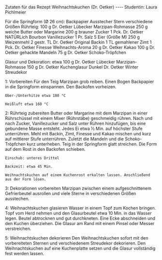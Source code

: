 Zutaten für das Rezept Weihnachtskuchen (Dr. Oetker)
---- Studentin: Laura Pichlmeier 

Für die Springform (Ø 26 cm):
	Backpapier
	Ausstecher Stern verschiedene Größen
Rührteig:
	100 g	Dr. Oetker Lübecker Marzipan-Rohmasse
	250 g	weiche Butter oder Margarine
	200 g	brauner Zucker
	1 Pck.	Dr. Oetker NATÜRLich Bourbon Vanillezucker
	1 Pr.	Salz
	5	Eier (Größe M)
	250 g	Weizenmehl
	2 gestr. TL	Dr. Oetker Original Backin
	1 TL	gemahlener Zimt
	1 Pck.	Dr. Oetker Finesse Weihnachts-Aroma
	20 g	Dr. Oetker Kakao
	100 g	Dr. Oetker gehackte Mandeln
	75 g	Dr. Oetker Schoko-Tröpfchen

Glasur und Dekoration:
	etwa 100 g	Dr. Oetker Lübecker Marzipan-Rohmasse
	150 g	Dr. Oetker Kuchenglasur Dunkel
	Dr. Oetker Winter Streudekor


1: Vorbereiten
	Für den Teig Marzipan grob reiben. Einen Bogen Backpapier in die Springform einspannen. Den Backofen vorheizen.

	Ober-/Unterhitze etwa 180 °C

	Heißluft etwa 160 °C

2: Rührteig zubereiten
	Butter oder Margarine mit dem Marzipan in einer Rührschüssel  mit einem Mixer (Rührstäbe) geschmeidig rühren. Nach und nach Zucker, Vanillezucker und Salz unter Rühren hinzufügen, bis eine gebundene Masse entsteht. Jedes Ei etwa ½ Min. auf höchster Stufe unterrühren. Mehl mit Backin, Zimt, Finesse und Kakao mischen und kurz auf mittlerer Stufe unterrühren. 
	Zuletzt die Mandeln und die Schoko-Tröpfchen kurz unterheben. Teig in der Springform glatt streichen. Die Form auf dem Rost in den Backofen schieben.

	Einschub: unteres Drittel

	Backzeit: etwa 45 Min.
	
	Weihnachtskuchen auf einem Kuchenrost erkalten lassen. Anschließend aus der Form lösen.

3: Dekorationen vorbereiten
	Marzipan zwischen einem aufgeschnittenem Gefrierbeutel ausrollen und viele Sterne in verschiedenen Größen ausstechen.

4: Weihnachtskuchen glasieren
	Wasser in einem Topf zum Kochen bringen. Topf vom Herd nehmen und den Glasurbeutel etwa 10 Min. in das Wasser legen. Beutel abtrocknen und gut durchkneten. Eine Ecke abschneiden und den Kuchen überziehen. Die Glasur am Rand mit einem Pinsel oder Messer verstreichen. 

5: Weihnachtskuchen dekorieren
	Den Weihnachtskuchen sofort mit den vorbereiteten Sternen und verschiedenem Streudekor dekorieren. Den Weihnachtskuchen auf eine Kuchenplatte setzen und die Glasur vollständig fest werden lassen.